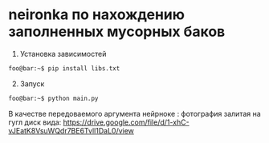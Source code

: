 # neironka по нахождению заполненных мусорных баков
1. Установка зависимостей
```bash
foo@bar:~$ pip install libs.txt
```
2. Запуск
```bash
foo@bar:~$ python main.py
```
В качестве передоваемого аргумента нейрноке : фотография залитая на гугл диск вида: https://drive.google.com/file/d/1-xhC-vJEatK8VsuWQdr7BE6Tvll1DaL0/view
